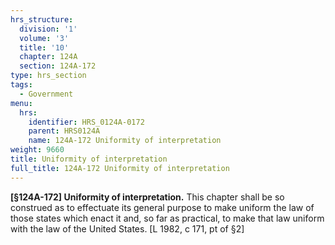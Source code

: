 ```yaml
---
hrs_structure:
  division: '1'
  volume: '3'
  title: '10'
  chapter: 124A
  section: 124A-172
type: hrs_section
tags:
  - Government
menu:
  hrs:
    identifier: HRS_0124A-0172
    parent: HRS0124A
    name: 124A-172 Uniformity of interpretation
weight: 9660
title: Uniformity of interpretation
full_title: 124A-172 Uniformity of interpretation
---
```

**[§124A-172] Uniformity of interpretation.** This chapter shall be so construed as to effectuate its general purpose to make uniform the law of those states which enact it and, so far as practical, to make that law uniform with the law of the United States. [L 1982, c 171, pt of §2]